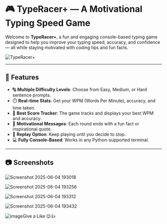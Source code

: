 # 🎮 TypeRacer+ — A Motivational Typing Speed Game

Welcome to **TypeRacer+**, a fun and engaging console-based typing game designed to help you improve your typing speed, accuracy, and confidence — all while staying motivated with coding tips and fun facts.

![TypeRacer+](https://github.com/user-attachments/assets/bf05fb3c-34e7-45a9-a2d3-c9a73f1eba50)

---

## 🚀 Features

- 🔠 **Multiple Difficulty Levels**: Choose from Easy, Medium, or Hard sentence prompts.
- ⏱️ **Real-time Stats**: Get your WPM (Words Per Minute), accuracy, and time taken.
- 🎯 **Best Score Tracker**: The game tracks and displays your best WPM and accuracy.
- 🎉 **Motivational Messages**: Each round ends with a fun fact or inspirational quote.
- 🔁 **Replay Option**: Keep playing until you decide to stop.
- 💻 **Fully Console-Based**: Works in any Python-supported terminal.

---

## 📷 Screenshots

![Screenshot 2025-06-04 193018](https://github.com/user-attachments/assets/dcf4e70b-75ef-44a9-b10f-2cd089d94ecd)

![Screenshot 2025-06-04 193256](https://github.com/user-attachments/assets/465d360c-e940-4fe5-8aa7-ddf808c917eb)

![Screenshot 2025-06-04 193312](https://github.com/user-attachments/assets/aef97917-ef55-4ba0-a4e7-50e171829bb4)

![Screenshot 2025-06-04 193432](https://github.com/user-attachments/assets/3e096060-80a5-4284-b3d7-f09dda6a6eba)

![image](https://github.com/user-attachments/assets/af4acf4a-7590-4185-bdf3-b49c4fc29d7b)Give a Like 😉👍
